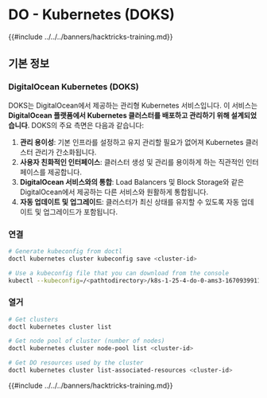 # DO - Kubernetes (DOKS)

{{#include ../../../banners/hacktricks-training.md}}

## 기본 정보

### DigitalOcean Kubernetes (DOKS)

DOKS는 DigitalOcean에서 제공하는 관리형 Kubernetes 서비스입니다. 이 서비스는 **DigitalOcean 플랫폼에서 Kubernetes 클러스터를 배포하고 관리하기 위해 설계되었습니다**. DOKS의 주요 측면은 다음과 같습니다:

1. **관리 용이성**: 기본 인프라를 설정하고 유지 관리할 필요가 없어져 Kubernetes 클러스터 관리가 간소화됩니다.
2. **사용자 친화적인 인터페이스**: 클러스터 생성 및 관리를 용이하게 하는 직관적인 인터페이스를 제공합니다.
3. **DigitalOcean 서비스와의 통합**: Load Balancers 및 Block Storage와 같은 DigitalOcean에서 제공하는 다른 서비스와 원활하게 통합됩니다.
4. **자동 업데이트 및 업그레이드**: 클러스터가 최신 상태를 유지할 수 있도록 자동 업데이트 및 업그레이드가 포함됩니다.

### 연결
```bash
# Generate kubeconfig from doctl
doctl kubernetes cluster kubeconfig save <cluster-id>

# Use a kubeconfig file that you can download from the console
kubectl --kubeconfig=/<pathtodirectory>/k8s-1-25-4-do-0-ams3-1670939911166-kubeconfig.yaml get nodes
```
### 열거
```bash
# Get clusters
doctl kubernetes cluster list

# Get node pool of cluster (number of nodes)
doctl kubernetes cluster node-pool list <cluster-id>

# Get DO resources used by the cluster
doctl kubernetes cluster list-associated-resources <cluster-id>
```
{{#include ../../../banners/hacktricks-training.md}}
